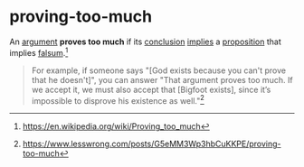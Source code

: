 # proving-too-much

An [argument](/logic/argument.md) **proves too much** if its
[conclusion](/logic/argument.md) [implies](/logic/curry-howard.md) a
[proposition](/logic/proposition.md) that implies
[falsum](/logic/curry-howard.md).[^1]

<!-- prettier-ignore -->
> For example, if someone says "[God exists because you can't prove that he
> doesn't]", you can answer "That argument proves too much. If we accept it,
> we must also accept that [Bigfoot exists], since it’s impossible to disprove
> his existence as well."[^2]

[^1]: https://en.wikipedia.org/wiki/Proving_too_much
[^2]: https://www.lesswrong.com/posts/G5eMM3Wp3hbCuKKPE/proving-too-much
